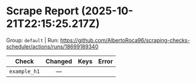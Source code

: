 # Scrape Report (2025-10-21T22:15:25.217Z)

Group: `default`  |  Run: https://github.com/AlbertoRoca96/scraping-checks-scheduler/actions/runs/18699189340

| Check | Changed | Keys | Error |
|---|:---:|:--|:--|
| `example_h1` | — |  |  |
